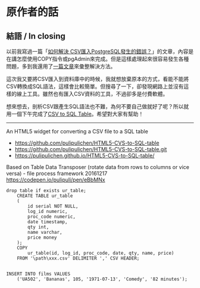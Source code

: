 原作者的話
===

## 結語 / In closing

以前我寫過一篇「[如何解決 CSV匯入PostgreSQL發生的錯誤？](http://blog.pulipuli.info/2016/11/csvpostgresql-how-to-resolve-problems.html)」的文章，內容是在講怎麼使用COPY指令或pgAdmin來完成。但是這樣處理起來很容易發生各種問題，多到我還用了[一篇文章](http://blog.pulipuli.info/2016/11/csvpostgresql-how-to-resolve-problems.html)來彙整解決方法。

這次我又要將CSV匯入到資料庫中的時候，我就想放棄原本的方式，看能不能將CSV轉換成SQL語法，這樣會比較簡單。但搜尋了一下，卻發現網路上並沒有這樣的線上工具。雖然也有匯入CSV資料的工具，不過卻多是付費軟體。

想來想去，剖析CSV跟產生SQL語法也不難，為何不要自己做就好了呢？所以就用一個下午完成了[CSV to SQL Table](https://pulipulichen.github.io/HTML5-CVS-to-SQL-table/)。希望對大家有幫助！

----

An HTML5 widget for converting a CSV file to a SQL table

- https://github.com/pulipulichen/HTML5-CVS-to-SQL-table
- https://github.com/pulipulichen/HTML5-CVS-to-SQL-table.git
- https://pulipulichen.github.io/HTML5-CVS-to-SQL-table/

Based on 
Table Data Transposer (rotate data from rows to columns or vice versa) - file process framework 20161217
https://codepen.io/pulipuli/pen/eBbMNx

````
drop table if exists ur_table;
    CREATE TABLE ur_table
    (
        id serial NOT NULL,
        log_id numeric, 
        proc_code numeric,
        date timestamp,
        qty int,
        name varchar,
        price money
    );
    COPY 
        ur_table(id, log_id, proc_code, date, qty, name, price)
    FROM '\path\xxx.csv' DELIMITER ',' CSV HEADER;


INSERT INTO films VALUES
    ('UA502', 'Bananas', 105, '1971-07-13', 'Comedy', '82 minutes');
````